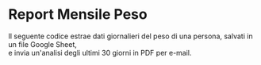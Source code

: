 # Report Mensile Peso

Il seguente codice estrae dati giornalieri del peso di una persona, salvati in un file Google Sheet,\
e invia un'analisi degli ultimi 30 giorni in PDF per e-mail.
